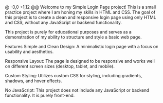 @ -0,0 +1,12 @@
Welcome to my Simple Login Page project! This is a small practice project where I am honing my skills in HTML and CSS. The goal of this project is to create a clean and responsive login page using only HTML and CSS, without any JavaScript or backend functionality.

This project is purely for educational purposes and serves as a demonstration of my ability to structure and style a basic web page.

Features
Simple and Clean Design: A minimalistic login page with a focus on usability and aesthetics.

Responsive Layout: The page is designed to be responsive and works well on different screen sizes (desktop, tablet, and mobile).

Custom Styling: Utilizes custom CSS for styling, including gradients, shadows, and hover effects.

No JavaScript: This project does not include any JavaScript or backend functionality. It is purely front-end.
